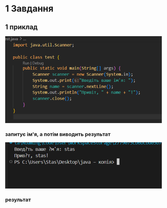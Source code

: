 # 1 Завдання
## 1 приклад

![\StasIhnatishin\practice\allPhoto\1example.png](1-exercies/allPhoto/1example.png)
### запитує ім'я, а потім виводить результат
![\StasIhnatishin\practice\allPhoto\1example.png](1-exercies\allPhoto/image%20copy.png)
### результат